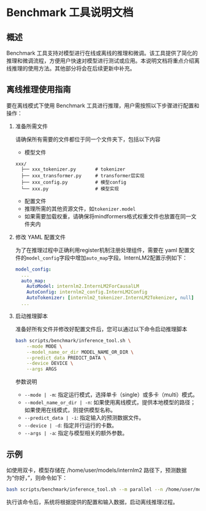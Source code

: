 # Benchmark 工具说明文档

## 概述

Benchmark 工具支持对模型进行在线或离线的推理和微调。该工具提供了简化的推理和微调流程，方便用户快速对模型进行测试或应用。本说明文档将重点介绍离线推理的使用方法。其他部分将会在后续更新中补充。

## 离线推理使用指南

要在离线模式下使用 Benchmark 工具进行推理，用户需按照以下步骤进行配置和操作：

1. 准备所需文件

    请确保所有需要的文件都位于同一个文件夹下，包括以下内容

   - 模型文件

    ```text
    xxx/
      ├── xxx_tokenizer.py       # tokenizer
      ├── xxx_transformer.py     # transformer层实现
      ├── xxx_config.py          # 模型config
      └── xxx.py                 # 模型实现
    ```

   - 配置文件
   - 推理所需的其他资源文件，如`tokenizer.model`
   - 如果需要加载权重，请确保将mindformers格式权重文件也放置在同一文件夹内

2. 修改 YAML 配置文件

   为了在推理过程中正确利用register机制注册处理组件，需要在 yaml 配置文件的`model_config`字段中增加`auto_map`字段。InternLM2配置示例如下：

   ```yaml
   model_config:
     ...
     auto_map:
       AutoModel: internlm2.InternLM2ForCausalLM
       AutoConfig: internlm2_config.InternLM2Config
       AutoTokenizer: [internlm2_tokenizer.InternLM2Tokenizer, null]
     ...
   ```

3. 启动推理脚本

   准备好所有文件并修改好配置文件后，您可以通过以下命令启动推理脚本

   ```bash
   bash scripts/benchmark/inference_tool.sh \
       --mode MODE \
       --model_name_or_dir MODEL_NAME_OR_DIR \
       --predict_data PREDICT_DATA \
       --device DEVICE \
       --args ARGS
   ```

   参数说明
   - `--mode | -m`: 指定运行模式，选择单卡（single）或多卡（multi）模式。
   - `--model_name_or_dir | -n`: 如果使用离线模式，提供本地模型的路径；如果使用在线模式，则提供模型名称。
   - `--predict_data | -i`: 指定输入的预测数据文件。
   - `--device | -d`: 指定并行运行的卡数。
   - `--args | -a`: 指定与模型相关的额外参数。

## 示例

如使用双卡，模型存储在 /home/user/models/internlm2 路径下，预测数据为“你好，”，则命令如下：

```bash
bash scripts/benchmark/inference_tool.sh --m parallel --n /home/user/models/internlm2 --i '你好，' --d 2
```

执行该命令后，系统将根据提供的配置和输入数据，启动离线推理过程。
